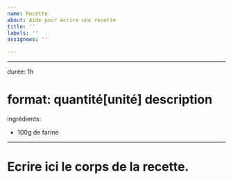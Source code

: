 ```yaml
---
name: Recette
about: Aide pour écrire une recette
title: ''
labels: ''
assignees: ''

---
```


---
durée: 1h
# format: quantité[unité] description
ingrédients:
- 100g de farine
---

# Ecrire ici le corps de la recette.
